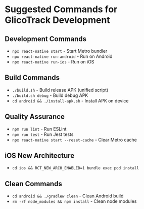 # Suggested Commands for GlicoTrack Development

## Development Commands
- `npx react-native start` - Start Metro bundler
- `npx react-native run-android` - Run on Android
- `npx react-native run-ios` - Run on iOS

## Build Commands
- `./build.sh` - Build release APK (unified script)
- `./build.sh debug` - Build debug APK
- `cd android && ./install-apk.sh` - Install APK on device

## Quality Assurance
- `npm run lint` - Run ESLint
- `npm run test` - Run Jest tests
- `npx react-native start --reset-cache` - Clear Metro cache

## iOS New Architecture
- `cd ios && RCT_NEW_ARCH_ENABLED=1 bundle exec pod install`

## Clean Commands
- `cd android && ./gradlew clean` - Clean Android build
- `rm -rf node_modules && npm install` - Clean node modules